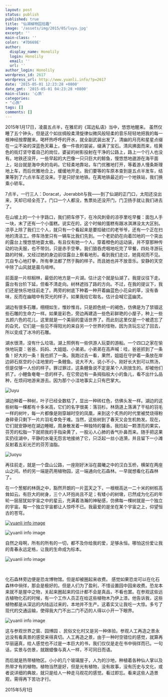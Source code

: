 ```yaml
---
layout: post
status: publish
published: true
title: "仙湖植物园拾趣"
image: '/assets/img/2015/05/luyu.jpg'
excerpt: ''
main-class: ''
color: '#7D669E'
author:
  display_name: Honolily
  login: Honolily
  email: ''
  url: ''
author_login: Honolily
wordpress_id: 2617
wordpress_url: http://www.yuanli.info/?p=2617
date: '2015-05-01 12:23:28 +0800'
date_gmt: '2015-05-01 04:23:28 +0800'
main-class: '心旅'
categories:
- "心旅"
tags: []
comments: []
---
```

2015年1月17日，凌晨五点半，在雅尼的《耳边私语》当中，悠悠地醒来。 虽然仅睡了五个钟头，但是这个如丝绸般柔滑旋律似微风般轻柔的音乐轻轻地把我的每一根神经按摩醒来。喝杯热呼呼的开水，就全副武装出发了。清幽的月亮和星星点缀在一尘不染的深蓝色天幕上，像一件夜的袈裟，缀满了宝石。清风拂面而来，桔黄色的街灯坚守着自己的岗位，婆娑的树影投射在干净的公路上，路上一个行人也没有。地铁还没开，一些早起的大巴像一只只巨大的鲸鱼，慢悠悠地遨游在海平面上，站台就是海中央的岛屿。它轻柔地靠站，车门优雅地打开，等着游人慢条斯理地上车，而后优雅地合上，缓缓地开走。我们要等的车原本查到是五点半发车，结果等到了六点半车还没来。于是只好坐地铁。在离地铁最近的一个地铁站，我们换乘小轿车。

7点半，一行三人：Doracat，Joerabbit与我&mdash;&mdash;到了仙湖的正门口，太阳还没出来，天却已经全亮了。门口一个人都没，售票处还没开门，门卫扬手就让我们进去了。

在山坡上的一个十字路口，我们把车停下，在冷风刺骨的凉亭里吃早餐：面包人手一块，末了还有一个小蛋糕。说实在的，这个时候的蛋糕有跟冰淇淋没太大区别。凉亭上除了我们三个人，就只有一个看起来是要拾破烂的老爷爷，还有一个正在扫地的清洁工。停车场里只有一辆车比我们先到。一个老奶奶在向着凹地的一个突出的露台上慢悠悠地耍太极。有且仅有她一个人，穿着橙色的运动装，并不穿那种传动的功夫服，也不带剑，只是赤手空拳。我们狼吞虎咽地吃完了早餐，四处寻游玩路的时候，又经过她的身边前往露台上察看地形。看到我们走过，她竟视而不见。兀自专心地打拳，所有拳法都了然于胸的样子。而且她也并不放音乐。安静的天空中除了山风就是晨鸟喧哗。

前面是一片棕榈林，最低的地方是一片湖。估计这个就是仙湖了。我提议往下走。露台有台阶下延，但看不清走向。树林遮挡了路的方向。不过，在我的提议下，我们还是快乐地往前走了。两旁的树底下种着一种开着幽蓝色小花朵的草，没有香味，反而在幽暗中有荧光的样子。如果我给它取名，估计会喊它蓝幽灵。

湖边有很多石雕，栩栩如生，惟妙惟肖。只是颜色统一的褐色，仿佛是为了禁锢这些石雕的生命力一样。如果是彩色，旁边再建造一些色彩鲜艳的小屋子，种上一些五颜六色的花儿，这里就是一个美丽的童话世界了。而此刻这里仅是一个被遗忘了的旮旯，它们是一些见不得阳光的来自另一个世界的怪物，因为贪玩忘记了回去，所以变成了冰冷的石雕。

湖水很清，没有什么垃圾。湖上照例有一些供游人玩耍的游船。一个四口之家在愉快地玩耍：爸爸、妈妈、大姐姐、小弟弟。小弟弟在高声喊：哇，爸爸抓到了一条鱼！好大的一条！我也抓了一条。我跑过去一看，果然，姐姐在守护着一条放在岸边卵石抠空的小洼地里的一条鲤鱼。说大不大，说小不小，刚好长大到可以熬汤，但是仅够一人份的样子。罪过罪过，这条鲤鱼说不定是某个人刚放生的。却被他们抓了。小鲤鱼奄奄一息的样子。在它旁边有一条拇指般大小的鱼儿，看不出什么品种，在烦闷地游来游去。因为那个小洼地事实上只有巴掌大。

![luyu](/assets/img/2015/05/luyu.jpg "luyu")

湖边种着一种树，叶子已经全数枯了，显出一种砖红色，仿佛头发一样。湖边的这些树每一棵都有十多米高，它们的名字很美：落羽杉。林荫道上落满了干枯的羽毛一样的树叶，每一片都像是刚穿越时空的凤凰，来到这个炙热的时代里被焚烧得粉身碎骨只剩下一片片羽毛幸免于难。当然，这些树到了春天又会生机勃发。现在，它们就安静地在湖边睡眠，周身散发着一种独特的馨香。我捡起一颗漂亮的果实，芬芳的松脂一下就把我的手指染黄了，一股沁人心肺的香气扑鼻而来。随手把这果实扔往湖中，平静的水毫无怨言地接纳了它，只泛起一丝小涟漪，并且留下一小滩反射着五彩光芒的芬芳油脂。

![luoyu](/assets/img/2015/05/luoyu.jpg "luoyu")

再往前走，就是一个盘山公路，一座刚好沐浴在晨曦之中的汉白玉桥，横架在两座山之间。桥的另一端是药用植物园，这一端通向化石森林。一早就想看化石森林了。

在一个葱郁的林荫之中，豁然开朗的一片蓝天之下，一根根高达一二十米的树桩高耸如云。有巨大的树身，三个人环抱尚且不足；有矮小的树墩，已然成为化石的年轮一层层犹如宇宙之中的星云，充满着浩瀚的神秘感，仿佛每一棵树就是一个独立的宇宙。每一个独立宇宙都让人惊呼不已。我最爱的是坐在某个宇宙之上，仰望恒古的苍穹。

[![yuanli info image](/assets/img/2015/05/1111.jpg "1111")](/assets/img/2015/05/1111.jpg)

![yuanli info image](/assets/img/2015/05/555-242x300.jpg "555")

自然之母啊，所有的所有的一切，都不及你给我的爱，足够永恒。哪怕这份爱让我的青春永远定格，让我的生命成为标本。

![yuanli info image](/assets/img/2015/05/2222-236x300.jpg "2222")

&nbsp;

化石森林旁边便是恐龙博物馆。但是却被圈起来收费。 感觉如果恐龙可以在化石森林中徜徉，那会是极好的。但是人们为了盈利，不惜设置园中园来收费。恐龙本来就不是屋中之物，关起来圈起来的估计都不会是真品，不看也罢。在参观这些远古植物化石的时候，有一个工作人员正在给这些植物木乃伊上漆。他告诉我，这些植物都是从深远的内陆运过来的，本地并不生产。这着实又让我吃一大惊。多亏了现代的交通运输，使得我大门不出二门不迈的人得以小开一下眼界。

![yuanli info image](/assets/img/2015/05/444441.jpg "44444")

这与参观世界之窗、园博园 、民俗文化村又是另一种体验。参观人工再造之景永远没有看真景的感受来得真切。人工再造之景，由于一种时空错位的感觉，就算再华丽逼真，给人感觉也不过是一本巨大的书，我们仅仅是走在书中徜徉而已。一句话，实景与仿景，就跟蜡像与真人一样，不可同日而语。

而后就是热带植物区。小小的几个玻璃屋子，人为的沙地，种植着各种仙人掌以及热带才有的植物。植物当然是好，但是光有植物，没有故事，没有历史与文化，或者说详细的典故，就只是给人一种走马观花的感觉。看过即忘。看来这些人造景观，需得再下苦功才行。

2015年5月1日

